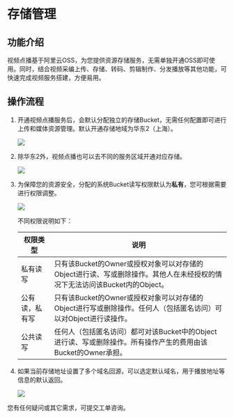 # 存储管理

## 功能介绍

视频点播基于阿里云OSS，为您提供资源存储服务，无需单独开通OSS即可使用。同时，结合视频采编上传、存储、转码、剪辑制作、分发播放等其他功能，可快速完成视频服务搭建，方便易用。

## 操作流程

1.  开通视频点播服务后，会默认分配独立的存储Bucket，无需任何配置即可进行上传和媒体资源管理。默认开通存储地域为华东2（上海）。

    ![](https://static-aliyun-doc.oss-cn-hangzhou.aliyuncs.com/assets/img/zh-CN/7326019951/p140901.png)

2.  除华东2外，视频点播也可以去不同的服务区域开通对应存储。

    ![](https://static-aliyun-doc.oss-cn-hangzhou.aliyuncs.com/assets/img/zh-CN/7326019951/p140894.png)

3.  为保障您的资源安全，分配的系统Bucket读写权限默认为**私有**，您可根据需要进行权限调整。

    ![](https://static-aliyun-doc.oss-cn-hangzhou.aliyuncs.com/assets/img/zh-CN/7326019951/p140897.png)

    不同权限说明如下：

    |权限类型|说明|
    |----|--|
    |私有读写|只有该Bucket的Owner或授权对象可以对存储的Object进行读、写或删除操作。其他人在未经授权的情况下无法访问该Bucket内的Object。|
    |公有读，私有写|只有该Bucket的Owner或授权对象可以对存储的Object进行写或删除操作。任何人（包括匿名访问）可以对Object进行读操作。|
    |公共读写|任何人（包括匿名访问）都可对该Bucket中的Object进行读、写或删除操作。所有操作产生的费用由该Bucket的Owner承担。|

4.  如果当前存储地址设置了多个域名回源，可以选定默认域名，用于播放地址等信息的默认返回。

    ![](https://static-aliyun-doc.oss-cn-hangzhou.aliyuncs.com/assets/img/zh-CN/7326019951/p140905.png)


您有任何疑问或其它需求，可提交工单咨询。


